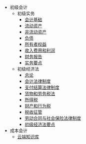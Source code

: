 <!-- ./_sidebar.md -->

* 初级会计
  * 初级实务
    * [会计基础](/md/初级会计/初级实务/初级_会计实务_2会计基础)
    * [流动资产](/md/初级会计/初级实务/初级_会计实务_3流动资产)
    * [非流动资产](/md/初级会计/初级实务/初级_会计实务_4非流动资产)
    * [负债](/md/初级会计/初级实务/初级_会计实务_5负债)
    * [所有者权益](/md/初级会计/初级实务/初级_会计实务_6所有者权益)
    * [收入费用和利润](/md/初级会计/初级实务/初级_会计实务_7收入、费用和利润)
    * [财务报告](/md/初级会计/初级实务/初级_会计实务_8财务报告)
    * [实务要点](/md/初级会计/初级实务/实务要点)
  * 初级经济法
    * [总论](/md/初级会计/初级经济法/初级经济法基础_1总论)
    * [会计法律制度](/md/初级会计/初级经济法/初级经济法基础_2会计法律制度)
    * [支付结算法律制度](/md/初级会计/初级经济法/初级经济法基础_3支付结算法律制度)
    * [货物和劳务税法](/md/初级会计/初级经济法/初级经济法基础_4货物和劳务税法)
    * [所得税](/md/初级会计/初级经济法/初级经济法基础_5所得税)
    * [财产和行为税](/md/初级会计/初级经济法/初级经济法基础_6财产和行为税)
    * [税收征管](/md/初级会计/初级经济法/初级经济法基础_7税收征管)
    * [劳动合同与社会保险法律制度](/md/初级会计/初级经济法/初级经济法基础_8劳动合同与社会保险法律制度)
    * [初级经济法要点](/md/初级会计/初级经济法/初级经济法要点)
* 成本会计
  * [云端知识库](/md/云端知识库/云端知识库)

  